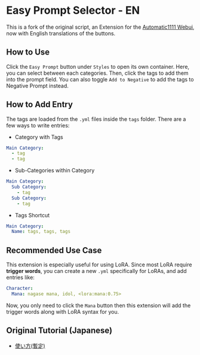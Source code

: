 # Easy Prompt Selector - EN
This is a fork of the original script, an Extension for the [Automatic1111 Webui](https://github.com/AUTOMATIC1111/stable-diffusion-webui), now with English translations of the buttons.

## How to Use
Click the `Easy Prompt` button under `Styles` to open its own container. Here, you can select between each categories.
Then, click the tags to add them into the prompt field. You can also toggle `Add to Negative` to add the tags to Negative Prompt instead.

## How to Add Entry
The tags are loaded from the `.yml` files inside the `tags` folder. There are a few ways to write entries:

- Category with Tags
```yml
Main Category:
  - tag
  - tag
```

- Sub-Categories within Category
```yml
Main Category:
  Sub Category:
    - tag
  Sub Category:
    - tag
```

- Tags Shortcut
```yml
Main Category:
  Name: tags, tags, tags
```

## Recommended Use Case
This extension is especially useful for using LoRA. Since most LoRA require **trigger words**, you can create a new `.yml` specifically for LoRAs, and add entries like:
```yml
Character:
  Mana: nagase mana, idol, <lora:mana:0.75>
```
Now, you only need to click the `Mana` button then this extension will add the trigger words along with LoRA syntax for you.

## Original Tutorial (Japanese)
- [使い方(暫定)](https://blue-pen5805.fanbox.cc/posts/5306601)
